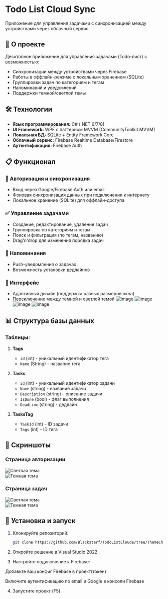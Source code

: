 # Todo List Cloud Sync

Приложение для управления задачами с синхронизацией между устройствами через облачный сервис.

## 📌 О проекте

Десктопное приложение для управления задачами (Todo-лист) с возможностью:
- Синхронизации между устройствами через Firebase
- Работы в оффлайн-режиме с локальным хранением (SQLite)
- Группировки задач по категориям и тегам
- Напоминаний и уведомлений
- Поддержки темной/светлой темы

## 🛠 Технологии

- **Язык программирования:** C# (.NET 6/7/8)
- **UI Framework:** WPF с паттерном MVVM (CommunityToolkit.MVVM)
- **Локальная БД:** SQLite + Entity Framework Core
- **Облачный сервис:** Firebase Realtime Database/Firestore
- **Аутентификация:** Firebase Auth

## 📋 Функционал

### 🔐 Авторизация и синхронизация
- Вход через Google/Firebase Auth или email
- Фоновая синхронизация данных при подключении к интернету
- Локальное хранение (SQLite) для оффлайн-доступа

### ✅ Управление задачами
- Создание, редактирование, удаление задач
- Группировка по категориям и тегам
- Поиск и фильтрация (по тегам, названию)
- Drag'n'drop для изменения порядка задач

### 🔔 Напоминания
- Push-уведомления о задачах
- Возможность установки дедлайнов

### 🎨 Интерфейс
- Адаптивный дизайн (поддержка разных размеров окна)
- Переключение между темной и светлой темой
![image](https://github.com/user-attachments/assets/16757e65-cddf-46e5-9b85-d48e03687993)
![image](https://github.com/user-attachments/assets/4e1ed617-63e7-4513-b255-f5ac4b980a71)
![image](https://github.com/user-attachments/assets/c6e48a79-3507-4bb9-b453-d41897ecee41)
![image](https://github.com/user-attachments/assets/18927982-a473-4cf8-8e4e-4cbdbc54d7ea)

## 📊 Структура базы данных

### Таблицы:
1. **Tags**
   - `id` (int) - уникальный идентификатор тега
   - `Name` (String) - название тега

2. **Tasks**
   - `id` (int) - уникальный идентификатор задачи
   - `Name` (string) - название задачи
   - `Description` (string) - описание задачи
   - `IsDone` (bool) - флаг выполнения
   - `DeadLine` (string) - дедлайн

3. **TasksTag**
   - `TaskId` (int) - ID задачи
   - `Tags` (int) - ID тега

## 📸 Скриншоты

### Страница авторизации
![Светлая тема](media/image1.jpeg)  
![Темная тема](media/image2.jpeg)

### Страница задач
![Светлая тема](media/image3.jpeg)  
![Темная тема](media/image4.jpeg)

## 🚀 Установка и запуск

1. Клонируйте репозиторий:
   ```bash
   git clone https://github.com/Blackstarf/TodoListCloude/tree/ThemeChanger
   
2. Откройте решение в Visual Studio 2022

3. Настройте подключение к Firebase:

  Добавьте ваш конфиг Firebase в проект(токен)

  Включите аутентификацию по email и Google в консоли Firebase

4. Запустите проект (F5)
